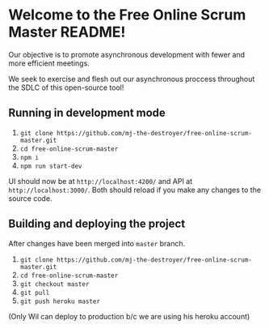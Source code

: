 # Welcome to the Free Online Scrum Master README!

Our objective is to promote asynchronous development with fewer and more efficient meetings.

We seek to exercise and flesh out our asynchronous proccess throughout the SDLC of this open-source tool!

## Running in development mode

1) `git clone https://github.com/mj-the-destroyer/free-online-scrum-master.git`
2) `cd free-online-scrum-master`
3) `npm i`
3) `npm run start-dev`

UI should now be at `http://localhost:4200/` and API at `http://localhost:3000/`. Both should reload if you make any changes to the source code.

## Building and deploying the project

After changes have been merged into `master` branch.

1) `git clone https://github.com/mj-the-destroyer/free-online-scrum-master.git`
2) `cd free-online-scrum-master`
3) `git checkout master`
3) `git pull`
3) `git push heroku master`

(Only Wil can deploy to production b/c we are using his heroku account)
